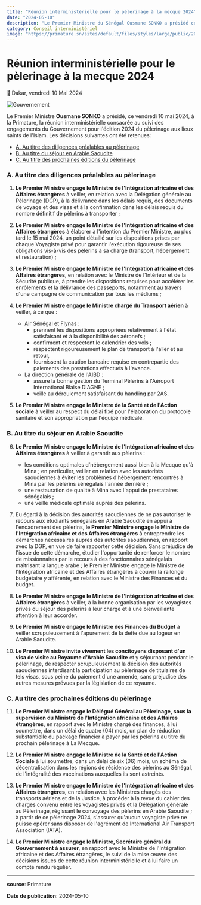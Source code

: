 ```yaml
---
title: "Réunion interministérielle pour le pèlerinage à la mecque 2024"
date: "2024-05-10"
description: "Le Premier Ministre du Sénégal Ousmane SONKO a présidé ce vendredi 10 mai 2024 une Réunion interministérielle de suivi des engagements du Gouvernement pour le pèlerinage aux lieux saints de l'Islam édition 2024 : décisions du Premier Ministre"
category: Conseil interministériel
image: "https://primature.sn/sites/default/files/styles/large/public/2024-05/RI%20PELERINAGE%202024.jpeg"
---
```


# Réunion interministérielle pour le pèlerinage à la mecque 2024

📅 Dakar, vendredi 10 Mai 2024

<img src="https://primature.sn/sites/default/files/styles/large/public/2024-05/RI%20PELERINAGE%202024.jpeg" alt="Gouvernement" loading="lazy" fetchpriority="high">

Le Premier Ministre **Ousmane SONKO** a présidé, ce vendredi 10 mai 2024, à la Primature, la réunion interministérielle consacrée au suivi des engagements du Gouvernement pour l'édition 2024 du pèlerinage aux lieux saints de l'Islam. Les décisions suivantes ont été retenues:

- [A. Au titre des diligences préalables au pèlerinage](#a-au-titre-des-diligences-préalables-au-pèlerinage)
- [B. Au titre du séjour en Arabie Saoudite](#b-au-titre-du-séjour-en-arabie-saoudite)
- [C. Au titre des prochaines éditions du pèlerinage](#c-au-titre-des-prochaines-éditions-du-pèlerinage)

### A. Au titre des diligences préalables au pèlerinage

1. **Le Premier Ministre engage le Ministre de l'Intégration africaine et des Affaires étrangères** à veiller, en relation avec la Délégation générale au Pèlerinage (DGP), à la délivrance dans les délais requis, des documents de voyage et des visas et à la confirmation dans les délais requis du nombre définitif de pèlerins à transporter ;

2. **Le Premier Ministre engage le Ministre de l'Intégration africaine et des Affaires étrangères** à élaborer à l'intention du Premier Ministre, au plus tard le 15 mai 2024, un point détaillé sur les dispositions prises par chaque Voyagiste privé pour garantir l'exécution rigoureuse de ses obligations vis-à-vis des pèlerins à sa charge (transport, hébergement et restauration) ;

3. **Le Premier Ministre engage le Ministre de l'Intégration africaine et des Affaires étrangères**, en relation avec le Ministre de l'Intérieur et de la Sécurité publique, à prendre les dispositions requises pour accélérer les enrôlements et la délivrance des passeports, notamment au travers d'une campagne de communication par tous les médiums ;

4. **Le Premier Ministre engage le Ministre chargé du Transport aérien** à veiller, à ce que :

   - Air Sénégal et Flynas :
     - prennent les dispositions appropriées relativement à l'état satisfaisant et à la disponibilité des aéronefs ;
     - confirment et respectent le calendrier des vols ;
     - respectent rigoureusement le plan de transport à l'aller et au retour,
     - fournissent la caution bancaire requise en contrepartie des paiements des prestations effectués à l'avance.
   - La direction générale de l'AIBD :
     - assure la bonne gestion du Terminal Pèlerins à l'Aéroport International Blaise DIAGNE ;
     - veille au déroulement satisfaisant du handling par 2AS.

5. **Le Premier Ministre engage le Ministre de la Santé et de l'Action sociale** à veiller au respect du délai fixé pour l'élaboration du protocole sanitaire et son appropriation par l'équipe médicale.

### B. Au titre du séjour en Arabie Saoudite

6. **Le Premier Ministre engage le Ministre de l'Intégration africaine et des Affaires étrangères** à veiller à garantir aux pèlerins :

   - les conditions optimales d'hébergement aussi bien à la Mecque qu'à Mina ; en particulier, veiller en relation avec les autorités saoudiennes à éviter les problèmes d'hébergement rencontrés à Mina par les pèlerins sénégalais l'année dernière ;
   - une restauration de qualité à Mina avec l'appui de prestataires sénégalais ;
   - une veille médicale optimale auprès des pèlerins.

7. Eu égard à la décision des autorités saoudiennes de ne pas autoriser le recours aux étudiants sénégalais en Arabie Saoudite en appui à l'encadrement des pèlerins, **le Premier Ministre engage le Ministre de l'Intégration africaine et des Affaires étrangères** à entreprendre les démarches nécessaires auprès des autorités saoudiennes, en rapport avec la DGP, en vue de faire rapporter cette décision. Sans préjudice de l'issue de cette démarche, étudier l'opportunité de renforcer le nombre de missionnaires par le recours à des fonctionnaires sénégalais maîtrisant la langue arabe ; le Premier Ministre engage le Ministre de l'Intégration africaine et des Affaires étrangères à couvrir la rallonge budgétaire y afférente, en relation avec le Ministre des Finances et du budget.

8. **Le Premier Ministre engage le Ministre de l'Intégration africaine et des Affaires étrangères** à veiller, à la bonne organisation par les voyagistes privés du séjour des pèlerins à leur charge et à une bienveillante attention à leur accorder.

9. **Le Premier Ministre engage le Ministre des Finances du Budget** à veiller scrupuleusement à l'apurement de la dette due au logeur en Arabie Saoudite.

10. **Le Premier Ministre invite vivement les concitoyens disposant d'un visa de visite au Royaume d'Arabie Saoudite** et y séjournant pendant le pèlerinage, de respecter scrupuleusement la décision des autorités saoudiennes interdisant la participation au pèlerinage de titulaires de tels visas, sous peine du paiement d'une amende, sans préjudice des autres mesures prévues par la législation de ce royaume.

### C. Au titre des prochaines éditions du pèlerinage

11. **Le Premier Ministre engage le Délégué Général au Pèlerinage, sous la supervision du Ministre de l'Intégration africaine et des Affaires étrangères**, en rapport avec le Ministre chargé des finances, à lui soumettre, dans un délai de quatre (04) mois, un plan de réduction substantielle du package financier à payer par les pèlerins au titre du prochain pèlerinage à La Mecque.

12. **Le Premier Ministre engage le Ministre de la Santé et de l'Action Sociale** à lui soumettre, dans un délai de six (06) mois, un schéma de décentralisation dans les régions de résidence des pèlerins au Sénégal, de l'intégralité des vaccinations auxquelles ils sont astreints.

13. **Le Premier Ministre engage le Ministre de l'Intégration africaine et des Affaires étrangères**, en relation avec les Ministres chargés des transports aériens et de la Justice, à procéder à la revue du cahier des charges convenu entre les voyagistes privés et la Délégation générale au Pèlerinage, régissant le convoyage des pèlerins en Arabie Saoudite ; à partir de ce pèlerinage 2024, s'assurer qu'aucun voyagiste privé ne puisse opérer sans disposer de l'agrément de International Air Transport Association (IATA).

14. **Le Premier Ministre engage le Ministre, Secrétaire général du Gouvernement à assurer**, en rapport avec le Ministre de l'Intégration africaine et des Affaires étrangères, le suivi de la mise œuvre des décisions issues de cette réunion interministérielle et à lui faire un compte rendu régulier.

---

**source**: Primature

**Date de publication**: 2024-05-10
